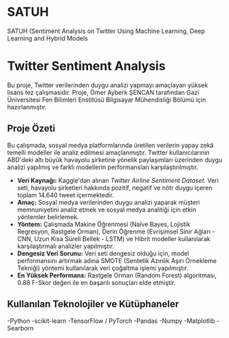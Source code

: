 # SATUH
SATUH (Sentiment Analysis on Twitter Using Machine Learning, Deep Learning and Hybrid Models

# Twitter Sentiment Analysis

Bu proje, Twitter verilerinden duygu analizi yapmayı amaçlayan yüksek lisans tez çalışmasıdır. Proje, Ömer Ayberk ŞENCAN tarafından Gazi Üniversitesi Fen Bilimleri Enstitüsü Bilgisayar Mühendisliği Bölümü için hazırlanmıştır.

## Proje Özeti
Bu çalışmada, sosyal medya platformlarında üretilen verilerin yapay zekâ temelli modeller ile analiz edilmesi amaçlanmıştır. Twitter kullanıcılarının ABD'deki altı büyük havayolu şirketine yönelik paylaşımları üzerinden duygu analizi yapılmış ve farklı modellerin performansları karşılaştırılmıştır.

- **Veri Kaynağı:** Kaggle'dan alınan *Twitter Airline Sentiment Dataset*. Veri seti, havayolu şirketleri hakkında pozitif, negatif ve nötr duygu içeren toplam 14.640 tweet içermektedir.
- **Amaç:** Sosyal medya verilerinden duygu analizi yaparak müşteri memnuniyetini analiz etmek ve sosyal medya analitiği için etkin yöntemler belirlemek.
- **Yöntem:** Çalışmada Makine Öğrenmesi (Naïve Bayes, Lojistik Regresyon, Rastgele Orman), Derin Öğrenme (Evrişimsel Sinir Ağları - CNN, Uzun Kısa Süreli Bellek - LSTM) ve Hibrit modeller kullanılarak karşılaştırmalı analizler yapılmıştır.
- **Dengesiz Veri Sorunu:** Veri seti dengesiz olduğu için, model performansını artırmak adına SMOTE (Sentetik Azınlık Aşırı Örnekleme Tekniği) yöntemi kullanılarak veri çoğaltma işlemi yapılmıştır.
- **En Yüksek Performans:** Rastgele Orman (Random Forest) algoritması, 0.88 F-Skor değeri ile en başarılı sonuçları elde etmiştir.

## Kullanılan Teknolojiler ve Kütüphaneler

-Python
-scikit-learn
-TensorFlow / PyTorch
-Pandas
-Numpy
-Matplotlib
-Searborn




